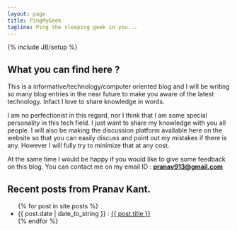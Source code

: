```yaml
---
layout: page
title: PingMyGeek
tagline: Ping the sleeping geek in you...
---
```

{% include JB/setup %}

## What you can find here ?

This is a informative/technology/computer oriented blog and I will be writing so many blog entries in the near future to make you aware of the latest technology. Infact I love to share knowledge in words.

I am no perfectionist in this regard, nor I think that I am some special personality in this tech field. I just want to share my knowledge with you all people. I will also be making the discussion platform available here on the website so that you can easily discuss and point out my mistakes if there is any. However I will fully try to minimize that at any cost. 

At the same time I would be happy if you would like to give some feedback on this blog. You can contact me on my email ID : **pranav913@gmail.com**
    
## Recent posts from Pranav Kant.

<ul class="posts">
   {% for post in site.posts %}
    <li><span>{{ post.date | date_to_string }}</span>  : <a href="{{ BASE_PATH }}{{ post.url }}">{{ post.title }}</a></li>
  {% endfor %}
</ul>

